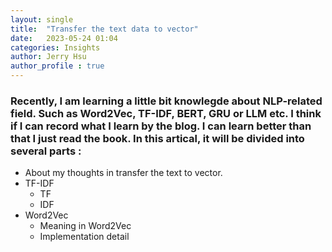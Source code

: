 ```yaml
---
layout: single
title:  "Transfer the text data to vector"
date:   2023-05-24 01:04
categories: Insights
author: Jerry Hsu
author_profile : true
---
```


### Recently, I am learning a little bit knowlegde about NLP-related field. Such as Word2Vec, TF-IDF, BERT, GRU or LLM etc. I think if I can record what I learn by the blog. I can learn better than that I just read the book. In this artical, it will be divided into several parts :
* About my thoughts in transfer the text to vector.
* TF-IDF
  * TF
  * IDF
* Word2Vec
  * Meaning in Word2Vec
  * Implementation detail 
